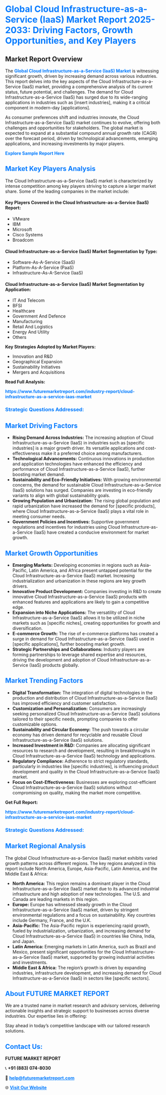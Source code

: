 <h1 style="color: #007BFF;">Global Cloud Infrastructure-as-a-Service (IaaS) Market Report 2025-2033: Driving Factors, Growth Opportunities, and Key Players</h1>

<section id="overview">
<h2>Market Report Overview</h2>
<p>The <a href="https://www.futuremarketreport.com/industry-report/cloud-infrastructure-as-a-service-iaas-market" style="color: #007BFF; text-decoration: none;"><strong>Global Cloud Infrastructure-as-a-Service (IaaS) Market</strong></a> is witnessing significant growth, driven by increasing demand across various industries. This report delves into the key aspects of the Cloud Infrastructure-as-a-Service (IaaS) market, providing a comprehensive analysis of its current status, future potential, and challenges. The demand for Cloud Infrastructure-as-a-Service (IaaS) has surged due to its wide-ranging applications in industries such as [insert industries], making it a critical component in modern-day [applications].</p>
<p>As consumer preferences shift and industries innovate, the Cloud Infrastructure-as-a-Service (IaaS) market continues to evolve, offering both challenges and opportunities for stakeholders. The global market is expected to expand at a substantial compound annual growth rate (CAGR) over the forecast period, driven by technological advancements, emerging applications, and increasing investments by major players.</p>
</section>

<section id="overview">
<p><a href="https://www.futuremarketreport.com/request-sample/reportId=34213" style="color: #007BFF; text-decoration: none;"><strong>Explore Sample Report Here</strong></a></p>
</section>

<section id="key-players">
<h2 style="color: #007BFF;">Market Key Players Analysis</h2>
<p>The Cloud Infrastructure-as-a-Service (IaaS) market is characterized by intense competition among key players striving to capture a larger market share. Some of the leading companies in the market include:</p>
<h4>Key Players Covered in the Cloud Infrastructure-as-a-Service (IaaS) Report:</h4>
<ul><li>VMware</li><li>IBM</li><li>Microsoft</li><li>Cisco Systems</li><li>Broadcom</li></ul>
<h4>Cloud Infrastructure-as-a-Service (IaaS) Market Segmentation by Type:</h4>
<ul><li>Software-As-A-Service (SaaS)</li><li>Platform-As-A-Service (PaaS)</li><li>Infrastructure-As-A-Service (IaaS)</li></ul>

<h4>Cloud Infrastructure-as-a-Service (IaaS) Market Segmentation by Application:</h4>
<ul><li>IT And Telecom</li><li>BFSI</li><li>Healthcare</li><li>Government And Defence</li><li>Manufacturing</li><li>Retail And Logistics</li><li>Energy And Utility</li><li>Others</li></ul>
<p><strong>Key Strategies Adopted by Market Players:</strong></p>
<ul>
<li>Innovation and R&D</li>
<li>Geographical Expansion</li>
<li>Sustainability Initiatives</li>
<li>Mergers and Acquisitions</li>
</ul>
</section>

<section>
<p><strong>Read Full Analysis: </strong></p><a href="https://www.futuremarketreport.com/industry-report/cloud-infrastructure-as-a-service-iaas-market" style="color: #007BFF; text-decoration: none;"><strong>https://www.futuremarketreport.com/industry-report/cloud-infrastructure-as-a-service-iaas-market</strong></a>
<h3 style="color: #007BFF;">Strategic Questions Addressed:</h3>
</section>

<section id="driving-factors">
<h2 style="color: #007BFF;">Market Driving Factors</h2>
<ul>
<li><strong>Rising Demand Across Industries:</strong> The increasing adoption of Cloud Infrastructure-as-a-Service (IaaS) in industries such as [specific industries] is a major growth driver. Its versatile applications and cost-effectiveness make it a preferred choice among manufacturers.</li>
<li><strong>Technological Advancements:</strong> Continuous innovations in production and application technologies have enhanced the efficiency and performance of Cloud Infrastructure-as-a-Service (IaaS), further boosting market demand.</li>
<li><strong>Sustainability and Eco-Friendly Initiatives:</strong> With growing environmental concerns, the demand for sustainable Cloud Infrastructure-as-a-Service (IaaS) solutions has surged. Companies are investing in eco-friendly variants to align with global sustainability goals.</li>
<li><strong>Growing Population and Urbanization:</strong> The rising global population and rapid urbanization have increased the demand for [specific products], where Cloud Infrastructure-as-a-Service (IaaS) plays a vital role in meeting consumer needs.</li>
<li><strong>Government Policies and Incentives:</strong> Supportive government regulations and incentives for industries using Cloud Infrastructure-as-a-Service (IaaS) have created a conducive environment for market growth.</li>
</ul>
</section>

<section id="growth-opportunities">
<h2 style="color: #007BFF;">Market Growth Opportunities</h2>
<ul>
<li><strong>Emerging Markets:</strong> Developing economies in regions such as Asia-Pacific, Latin America, and Africa present untapped potential for the Cloud Infrastructure-as-a-Service (IaaS) market. Increasing industrialization and urbanization in these regions are key growth drivers.</li>
<li><strong>Innovative Product Development:</strong> Companies investing in R&D to create innovative Cloud Infrastructure-as-a-Service (IaaS) products with enhanced features and applications are likely to gain a competitive edge.</li>
<li><strong>Expansion into Niche Applications:</strong> The versatility of Cloud Infrastructure-as-a-Service (IaaS) allows it to be utilized in niche markets such as [specific niches], creating opportunities for growth and diversification.</li>
<li><strong>E-commerce Growth:</strong> The rise of e-commerce platforms has created a surge in demand for Cloud Infrastructure-as-a-Service (IaaS) used in [specific applications], further boosting market growth.</li>
<li><strong>Strategic Partnerships and Collaborations:</strong> Industry players are forming partnerships to leverage shared expertise and resources, driving the development and adoption of Cloud Infrastructure-as-a-Service (IaaS) products globally.</li>
</ul>
</section>

<section id="trending-factors">
<h2 style="color: #007BFF;">Market Trending Factors</h2>
<ul>
<li><strong>Digital Transformation:</strong> The integration of digital technologies in the production and distribution of Cloud Infrastructure-as-a-Service (IaaS) has improved efficiency and customer satisfaction.</li>
<li><strong>Customization and Personalization:</strong> Consumers are increasingly seeking personalized Cloud Infrastructure-as-a-Service (IaaS) solutions tailored to their specific needs, prompting companies to offer customizable options.</li>
<li><strong>Sustainability and Circular Economy:</strong> The push towards a circular economy has driven demand for recyclable and reusable Cloud Infrastructure-as-a-Service (IaaS) solutions.</li>
<li><strong>Increased Investment in R&D:</strong> Companies are allocating significant resources to research and development, resulting in breakthroughs in Cloud Infrastructure-as-a-Service (IaaS) technology and applications.</li>
<li><strong>Regulatory Compliance:</strong> Adherence to strict regulatory standards, particularly in industries like [specific industries], is influencing product development and quality in the Cloud Infrastructure-as-a-Service (IaaS) market.</li>
<li><strong>Focus on Cost-Effectiveness:</strong> Businesses are exploring cost-efficient Cloud Infrastructure-as-a-Service (IaaS) solutions without compromising on quality, making the market more competitive.</li>
</ul>
</section>

<section>
<p><strong>Get Full Report: </strong></p><a href="https://www.futuremarketreport.com/industry-report/cloud-infrastructure-as-a-service-iaas-market" style="color: #007BFF; text-decoration: none;"><strong>https://www.futuremarketreport.com/industry-report/cloud-infrastructure-as-a-service-iaas-market</strong></a>
<h3 style="color: #007BFF;">Strategic Questions Addressed:</h3>
</section>


<section id="regional-analysis">
<h2 style="color: #007BFF;">Market Regional Analysis</h2>
<p>The global Cloud Infrastructure-as-a-Service (IaaS) market exhibits varied growth patterns across different regions. The key regions analyzed in this report include North America, Europe, Asia-Pacific, Latin America, and the Middle East & Africa:</p>
<ul>
<li><strong>North America:</strong> This region remains a dominant player in the Cloud Infrastructure-as-a-Service (IaaS) market due to its advanced industrial infrastructure and high adoption of new technologies. The U.S. and Canada are leading markets in this region.</li>
<li><strong>Europe:</strong> Europe has witnessed steady growth in the Cloud Infrastructure-as-a-Service (IaaS) market, driven by stringent environmental regulations and a focus on sustainability. Key countries include Germany, France, and the U.K.</li>
<li><strong>Asia-Pacific:</strong> The Asia-Pacific region is experiencing rapid growth, fueled by industrialization, urbanization, and increasing demand for Cloud Infrastructure-as-a-Service (IaaS) in countries like China, India, and Japan.</li>
<li><strong>Latin America:</strong> Emerging markets in Latin America, such as Brazil and Mexico, present significant opportunities for the Cloud Infrastructure-as-a-Service (IaaS) market, supported by growing industrial activities and investments.</li>
<li><strong>Middle East & Africa:</strong> The region’s growth is driven by expanding industries, infrastructure development, and increasing demand for Cloud Infrastructure-as-a-Service (IaaS) in sectors like [specific sectors].</li>
</ul>
</section>

<footer>
<h2 style="color: #007BFF;">About FUTURE MARKET REPORT</h2>
<p>We are a trusted name in market research and advisory services, delivering actionable insights and strategic support to businesses across diverse industries. Our expertise lies in offering:</p>

<p>Stay ahead in today’s competitive landscape with our tailored research solutions.</p>

<h2 style="color: #007BFF;">Contact Us:</h2>
<p><strong>FUTURE MARKET REPORT</strong></p>
<p>📞 <strong>+91 (883) 074-8030</strong></p>
<p>📧 <strong><a href="mailto:help@futuremarketreport.com" style="color: #007BFF;">help@futuremarketreport.com</a></strong></p>
<p>🌐 <strong><a href="https://www.futuremarketreport.com/" style="color: #007BFF;">Visit Our Website</a></strong></p>
</footer>